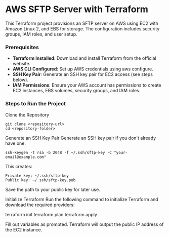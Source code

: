 # AWS SFTP Server with Terraform

This Terraform project provisions an SFTP server on AWS using EC2 with Amazon Linux 2, and EBS for storage. The configuration includes security groups, IAM roles, and user setup.

### Prerequisites

* __Terraform Installed__: Download and install Terraform from the official website.  
* __AWS CLI Configured__: Set up AWS credentials using aws configure.  
* __SSH Key Pair__: Generate an SSH key pair for EC2 access (see steps below).  
* __IAM Permissions__: Ensure your AWS account has permissions to create EC2 instances, EBS volumes, security groups, and IAM roles.  

### Steps to Run the Project

Clone the Repository
```
git clone <repository-url>
cd <repository-folder>
```

Generate an SSH Key Pair Generate an SSH key pair if you don't already have one:

```
ssh-keygen -t rsa -b 2048 -f ~/.ssh/sftp-key -C "your-email@example.com"
```

This creates:

```
Private key: ~/.ssh/sftp-key
Public key: ~/.ssh/sftp-key.pub
```

Save the path to your public key for later use.

Initialize Terraform Run the following command to initialize Terraform and download the required providers:

terraform init
terraform plan
terraform apply


Fill out variables as prompted. Terraform will output the public IP address of the EC2 instance.

